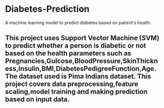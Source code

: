 # Diabetes-Prediction
A machine learning model to predict diabetes based on patient's health.
## This project uses Support Vector Machine (SVM) to predict whether a person is diabetic or not based on the health parameters such as Pregnancies,Gulcose,BloodPressure,SkinThickness,Insulin,BMI,DiabetesPedigreeFunction,Age.The dataset used is Pima Indians dataset. This project covers data preprocessing,feature scaling,model training and making prediction based on input data.
